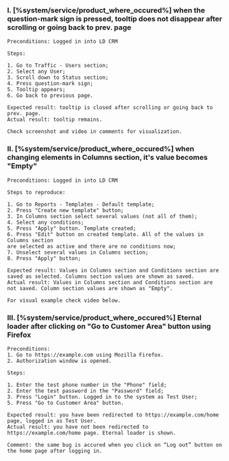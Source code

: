 ### I. [%system/service/product_where_occured%] when the question-mark sign is pressed, tooltip does not disappear after scrolling or going back to prev. page

```text
Preconditions: Logged in into LD CRM

Steps:

1. Go to Traffic - Users section;
2. Select any User;
3. Scroll down to Status section;
4. Press question-mark sign;
5. Tooltip appears;
6. Go back to previous page.

Expected result: tooltip is closed after scrolling or going back to prev. page.
Actual result: tooltip remains.

Check screenshot and video in comments for visualization.
```

### II. [%system/service/product_where_occured%] when changing elements in Columns section, it's value becomes "Empty"

```text
Preconditions: Logged in into LD CRM

Steps to reproduce:

1. Go to Reports - Templates - Default template;
2. Press "Create new template" button;
3. In Columns section select several values (not all of them);
4. Select any conditions;
5. Press "Apply" button. Template created;
6. Press "Edit" button on created template. All of the values in Columns section
are selected as active and there are no conditions now;
7. Unselect several values in Columns section;
8. Press "Apply" button;

Expected result: Values in Columns section and Conditions section are saved as selected. Columns section values are shown as saved.
Actual result: Values in Columns section and Conditions section are not saved. Column section values are shown as "Empty".

For visual example check video below.
```

### III. [%system/service/product_where_occured%] Eternal loader after clicking on "Go to Customer Area" button using Firefox

```text
Preconditions:
1. Go to https://example.com using Mozilla Firefox.
2. Authorization window is opened.

Steps:

1. Enter the test phone number in the "Phone" field;
2. Enter the test password in the "Password" field;
3. Press "Login" button. Logged in to the system as Test User;
5. Press "Go to Customer Area" button.

Expected result: you have been redirected to https://example.com/home page, logged in as Test User.
Actual result: you have not been redirected to https://example.com/home page. Eternal loader is shown.

Comment: the same bug is accured when you click on “Log out” button on the home page after logging in.
